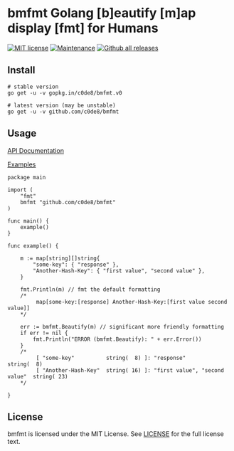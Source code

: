 # bmfmt Golang [b]eautify [m]ap display [fmt] for Humans

[![MIT license](https://img.shields.io/badge/License-MIT-blue.svg)](https://lbesson.mit-license.org/)
[![Maintenance](https://img.shields.io/badge/Maintained%3F-yes-green.svg)](https://GitHub.com/c0de8/bmfmt/graphs/commit-activity)
[![Github all releases](https://img.shields.io/github/downloads/c0de8/bmfmt/total.svg)](https://GitHub.com/c0de8/bmfmt/releases/)

## Install

``` shell
# stable version
go get -u -v gopkg.in/c0de8/bmfmt.v0

# latest version (may be unstable)
go get -u -v github.com/c0de8/bmfmt
```

## Usage

[API Documentation](https://godoc.org/github.com/c0de8/bmfmt)

[Examples](https://github.com/c0de8/bmfmt/blob/master/examples/main.go)

``` golang
package main

import (
	"fmt"
	bmfmt "github.com/c0de8/bmfmt"
)

func main() {
	example()
}

func example() {

	m := map[string][]string{
		"some-key": { "response" },
		"Another-Hash-Key": { "first value", "second value" },
	}

	fmt.Println(m) // fmt the default formatting
	/*
         map[some-key:[response] Another-Hash-Key:[first value second value]]
	*/

	err := bmfmt.Beautify(m) // significant more friendly formatting
	if err != nil {
		fmt.Println("ERROR (bmfmt.Beautify): " + err.Error())
	}
	/*
         [ "some-key"          string(  8) ]: "response"                     string(  8)
         [ "Another-Hash-Key"  string( 16) ]: "first value", "second value"  string( 23)
	*/

}

```

## License

bmfmt is licensed under the MIT License. See [LICENSE](https://github.com/c0de8/bmfmt/blob/master/LICENSE) for the full license text.
